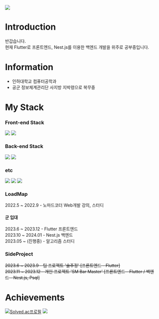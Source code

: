 <img src="https://capsule-render.vercel.app/api?type=waving&color=timeGradient&height=220&section=header&text=SMpringles24&fontSize=80" />

# Introduction
반갑습니다.     
현재 Flutter로 프론트엔드, Nest.js를 이용한 백엔드 개발을 위주로 공부중입니다.

# Information
- 인하대학교 컴퓨터공학과   
- 공군 정보체계관리단 사지방 지박령으로 복무중   

# My Stack
### Front-end Stack
<div>
   <img src="https://img.shields.io/badge/Flutter-02569B?style=flat&logo=flutter&logoColor=white"/>
   <img src="https://img.shields.io/badge/Dart-0175C2?style=flat&logo=Dart&logoColor=white"/>
</div>

### Back-end Stack
<div>
   <img src="https://img.shields.io/badge/NestJS-E0234E?style=flat&logo=NestJS&logoColor=white"/>
   <img src="https://img.shields.io/badge/typescript-3178C6?style=flat&logo=typescript&logoColor=white"/>
</div>

### etc
<div>
   <img src="https://img.shields.io/badge/nginx-009639?style=flat&logo=nginx&logoColor=white"/>
   <img src="https://img.shields.io/badge/postgresql-4169E1?style=flat&logo=postgresql&logoColor=white"/>
   <img src="https://img.shields.io/badge/typeform-262627?style=flat&logo=typeform&logoColor=white"/>
</div>

### LoadMap
2022.5 ~ 2022.9 - 노마드코더 Web개발 강의, 스터디
#### 군 입대
2023.6 ~ 2023.12 - Flutter 프론트엔드   
2023.10 ~ 2024.01 - Nest.js 백엔드   
2023.05 ~ (진행중) - 알고리즘 스터디
### SideProject
~~2023.6 ~ 2023.9 - 팀 프로젝트 '술주정' [프론트엔드 - Flutter]~~   
~~2023.11 ~ 2023.12 - 개인 프로젝트 'SM Bar Master' [프론트엔드 - Flutter / 백엔드 - Nest.js, Psql]~~


# Achievements
<!--START_SECTION:waka-->
<!--END_SECTION:waka-->
[![Solved.ac프로필](http://mazassumnida.wtf/api/generate_badge?boj=smpringles24)](https://solved.ac/smpringles24)
<img src="https://github-readme-stats.vercel.app/api?username=smpringles24&show_icons=true">
